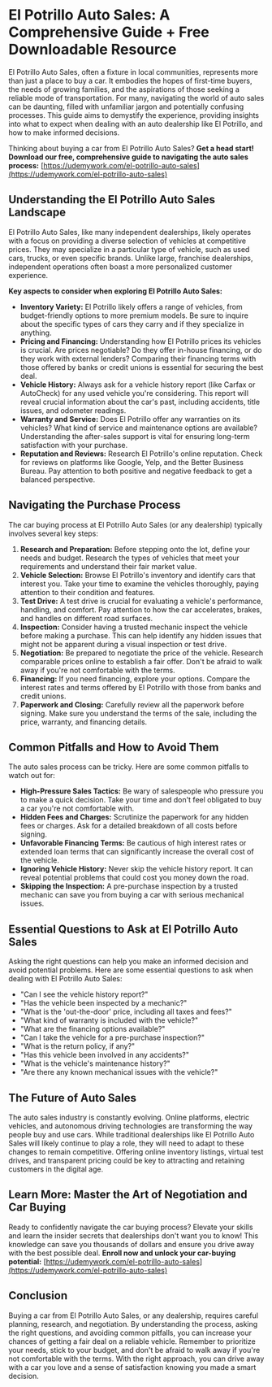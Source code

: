 # El Potrillo Auto Sales: A Comprehensive Guide + Free Downloadable Resource

El Potrillo Auto Sales, often a fixture in local communities, represents more than just a place to buy a car. It embodies the hopes of first-time buyers, the needs of growing families, and the aspirations of those seeking a reliable mode of transportation. For many, navigating the world of auto sales can be daunting, filled with unfamiliar jargon and potentially confusing processes. This guide aims to demystify the experience, providing insights into what to expect when dealing with an auto dealership like El Potrillo, and how to make informed decisions.

Thinking about buying a car from El Potrillo Auto Sales?  **Get a head start! Download our free, comprehensive guide to navigating the auto sales process:** [https://udemywork.com/el-potrillo-auto-sales](https://udemywork.com/el-potrillo-auto-sales)

## Understanding the El Potrillo Auto Sales Landscape

El Potrillo Auto Sales, like many independent dealerships, likely operates with a focus on providing a diverse selection of vehicles at competitive prices. They may specialize in a particular type of vehicle, such as used cars, trucks, or even specific brands. Unlike large, franchise dealerships, independent operations often boast a more personalized customer experience.

**Key aspects to consider when exploring El Potrillo Auto Sales:**

*   **Inventory Variety:** El Potrillo likely offers a range of vehicles, from budget-friendly options to more premium models. Be sure to inquire about the specific types of cars they carry and if they specialize in anything.
*   **Pricing and Financing:** Understanding how El Potrillo prices its vehicles is crucial. Are prices negotiable? Do they offer in-house financing, or do they work with external lenders? Comparing their financing terms with those offered by banks or credit unions is essential for securing the best deal.
*   **Vehicle History:** Always ask for a vehicle history report (like Carfax or AutoCheck) for any used vehicle you're considering. This report will reveal crucial information about the car's past, including accidents, title issues, and odometer readings.
*   **Warranty and Service:** Does El Potrillo offer any warranties on its vehicles? What kind of service and maintenance options are available? Understanding the after-sales support is vital for ensuring long-term satisfaction with your purchase.
*   **Reputation and Reviews:** Research El Potrillo's online reputation. Check for reviews on platforms like Google, Yelp, and the Better Business Bureau. Pay attention to both positive and negative feedback to get a balanced perspective.

## Navigating the Purchase Process

The car buying process at El Potrillo Auto Sales (or any dealership) typically involves several key steps:

1.  **Research and Preparation:** Before stepping onto the lot, define your needs and budget. Research the types of vehicles that meet your requirements and understand their fair market value.
2.  **Vehicle Selection:** Browse El Potrillo's inventory and identify cars that interest you. Take your time to examine the vehicles thoroughly, paying attention to their condition and features.
3.  **Test Drive:** A test drive is crucial for evaluating a vehicle's performance, handling, and comfort. Pay attention to how the car accelerates, brakes, and handles on different road surfaces.
4.  **Inspection:** Consider having a trusted mechanic inspect the vehicle before making a purchase. This can help identify any hidden issues that might not be apparent during a visual inspection or test drive.
5.  **Negotiation:** Be prepared to negotiate the price of the vehicle. Research comparable prices online to establish a fair offer. Don't be afraid to walk away if you're not comfortable with the terms.
6.  **Financing:** If you need financing, explore your options. Compare the interest rates and terms offered by El Potrillo with those from banks and credit unions.
7.  **Paperwork and Closing:** Carefully review all the paperwork before signing. Make sure you understand the terms of the sale, including the price, warranty, and financing details.

## Common Pitfalls and How to Avoid Them

The auto sales process can be tricky. Here are some common pitfalls to watch out for:

*   **High-Pressure Sales Tactics:** Be wary of salespeople who pressure you to make a quick decision. Take your time and don't feel obligated to buy a car you're not comfortable with.
*   **Hidden Fees and Charges:** Scrutinize the paperwork for any hidden fees or charges. Ask for a detailed breakdown of all costs before signing.
*   **Unfavorable Financing Terms:** Be cautious of high interest rates or extended loan terms that can significantly increase the overall cost of the vehicle.
*   **Ignoring Vehicle History:** Never skip the vehicle history report. It can reveal potential problems that could cost you money down the road.
*   **Skipping the Inspection:** A pre-purchase inspection by a trusted mechanic can save you from buying a car with serious mechanical issues.

## Essential Questions to Ask at El Potrillo Auto Sales

Asking the right questions can help you make an informed decision and avoid potential problems. Here are some essential questions to ask when dealing with El Potrillo Auto Sales:

*   "Can I see the vehicle history report?"
*   "Has the vehicle been inspected by a mechanic?"
*   "What is the 'out-the-door' price, including all taxes and fees?"
*   "What kind of warranty is included with the vehicle?"
*   "What are the financing options available?"
*   "Can I take the vehicle for a pre-purchase inspection?"
*   "What is the return policy, if any?"
*   "Has this vehicle been involved in any accidents?"
*   "What is the vehicle's maintenance history?"
*   "Are there any known mechanical issues with the vehicle?"

## The Future of Auto Sales

The auto sales industry is constantly evolving. Online platforms, electric vehicles, and autonomous driving technologies are transforming the way people buy and use cars. While traditional dealerships like El Potrillo Auto Sales will likely continue to play a role, they will need to adapt to these changes to remain competitive. Offering online inventory listings, virtual test drives, and transparent pricing could be key to attracting and retaining customers in the digital age.

## Learn More: Master the Art of Negotiation and Car Buying

Ready to confidently navigate the car buying process? Elevate your skills and learn the insider secrets that dealerships don't want you to know! This knowledge can save you thousands of dollars and ensure you drive away with the best possible deal.
**Enroll now and unlock your car-buying potential:** [https://udemywork.com/el-potrillo-auto-sales](https://udemywork.com/el-potrillo-auto-sales)

## Conclusion

Buying a car from El Potrillo Auto Sales, or any dealership, requires careful planning, research, and negotiation. By understanding the process, asking the right questions, and avoiding common pitfalls, you can increase your chances of getting a fair deal on a reliable vehicle. Remember to prioritize your needs, stick to your budget, and don't be afraid to walk away if you're not comfortable with the terms. With the right approach, you can drive away with a car you love and a sense of satisfaction knowing you made a smart decision.
